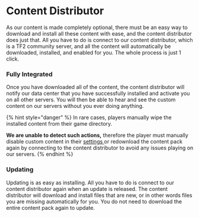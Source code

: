 # Content Distributor

As our content is made completely optional, there must be an easy way to download and install all these content with ease, and the content distributor does just that. All you have to do is connect to our content distributor, which is a TF2 community server, and all the content will automatically be downloaded, installed, and enabled for you. The whole process is just 1 click.

### Fully Integrated

Once you have downloaded all of the content, the content distributor will notify our data center that you have successfully installed and activate you on all other servers. You will then be able to hear and see the custom content on our servers without you ever doing anything.

{% hint style="danger" %}
In rare cases, players manually wipe the installed content from their game directory.  
  
**We are unable to detect such actions,** therefore the player must manually disable custom content in their [settings ](https://titan.tf/settings)or redownload the content pack again by connecting to the content distributor to avoid any issues playing on our servers.
{% endhint %}

### Updating

Updating is as easy as installing. All you have to do is connect to our content distributor again when an update is released. The content distributor will download and install files that are new, or in other words files you are missing automatically for you. You do not need to download the entire content pack again to update.



